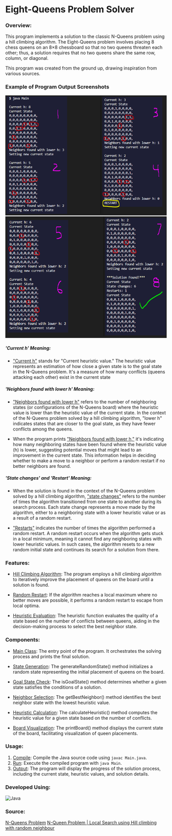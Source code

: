 # Eight-Queens Problem Solver

### Overview:

This program implements a solution to the classic N-Queens problem using a hill climbing algorithm. The Eight-Queens problem involves placing 8 chess queens on an 8×8 chessboard so that no two queens threaten each other; thus, a solution requires that no two queens share the same row, column, or diagonal.

This program was created from the ground up, drawing inspiration from various sources.

### Example of Program Output Screenshots

![Examples Of Program](/imgs/img_1a.PNG)
![Examples Of Program](/imgs/img_1b.PNG)

##### 'Current h' Meaning:

- <u>"Current h"</u> stands for "Current heuristic value." The heuristic value represents an estimation of how close a given state is to the goal state in the N-Queens problem. It's a measure of how many conflicts (queens attacking each other) exist in the current state

##### 'Neighbors found with lower h' Meaning:

- <u>"Neighbors found with lower h"</u> refers to the number of neighboring states (or configurations of the N-Queens board) where the heuristic value is lower than the heuristic value of the current state. In the context of the N-Queens problem solved by a hill climbing algorithm, "lower h" indicates states that are closer to the goal state, as they have fewer conflicts among the queens.

- When the program prints <u>"Neighbors found with lower h,"</u> it's indicating how many neighboring states have been found where the heuristic value (h) is lower, suggesting potential moves that might lead to an improvement in the current state. This information helps in deciding whether to make a move to a neighbor or perform a random restart if no better neighbors are found.

##### 'State changes' and 'Restart' Meaning:

- When the solution is found in the context of the N-Queens problem solved by a hill climbing algorithm, <u>"state changes"</u> refers to the number of times the algorithm transitioned from one state to another during its search process. Each state change represents a move made by the algorithm, either to a neighboring state with a lower heuristic value or as a result of a random restart.

- <u>"Restarts"</u> indicates the number of times the algorithm performed a random restart. A random restart occurs when the algorithm gets stuck in a local minimum, meaning it cannot find any neighboring states with lower heuristic values. In such cases, the algorithm resets to a new random initial state and continues its search for a solution from there.

### Features:

- <u>Hill Climbing Algorithm</u>: The program employs a hill climbing algorithm to iteratively improve the placement of queens on the board until a solution is found.

- <u>Random Restart</u>: If the algorithm reaches a local maximum where no better moves are possible, it performs a random restart to escape from local optima.

- <u>Heuristic Evaluation</u>: The heuristic function evaluates the quality of a state based on the number of conflicts between queens, aiding in the decision-making process to select the best neighbor state.

### Components:

- <u>Main Class</u>: The entry point of the program. It orchestrates the solving process and prints the final solution.

- <u>State Generation</u>: The generateRandomState() method initializes a random state representing the initial placement of queens on the board.

- <u>Goal State Check</u>: The isGoalState() method determines whether a given state satisfies the conditions of a solution.

- <u>Neighbor Selection</u>: The getBestNeighbor() method identifies the best neighbor state with the lowest heuristic value.

- <u>Heuristic Calculation</u>: The calculateHeuristic() method computes the heuristic value for a given state based on the number of conflicts.

- <u>Board Visualization</u>: The printBoard() method displays the current state of the board, facilitating visualization of queen placements.

### Usage:

1. <u>Compile</u>: Compile the Java source code using `javac Main.java`.
2. <u>Run</u>: Execute the compiled program with `java Main`.
3. <u>Output</u>: The program will display the progress of the solution process, including the current state, heuristic values, and solution details.

### Developed Using:

![Java](https://img.shields.io/badge/Java-007396?style=for-the-badge&logo=java&logoColor=white)

### Source:

[N-Queens Problem](https://rosettacode.org/wiki/N-queens_problem#Java)
[N-Queen Problem | Local Search using Hill climbing with random neighbour](https://www.geeksforgeeks.org/n-queen-problem-local-search-using-hill-climbing-with-random-neighbour/#)
